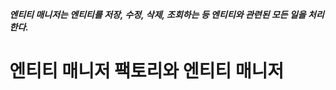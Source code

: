 ***엔티티 매니저는 엔티티를 저장, 수정, 삭제, 조회하는 등 엔티티와 관련된 모든 일을 처리한다.***

# 엔티티 매니저 팩토리와 엔티티 매니저




















